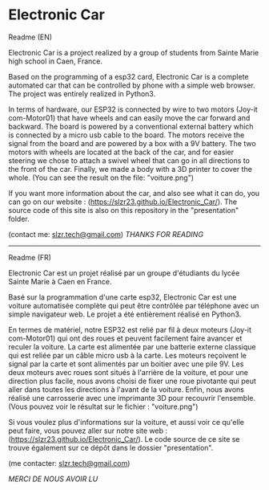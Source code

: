 # Electronic Car
Readme (EN)

Electronic Car is a project realized by a group of students from Sainte Marie high school in Caen, France. 

Based on the programming of a esp32 card, Electronic Car is a complete automated car that can be controlled by phone with a simple web browser. The project was entirely realized in Python3.

In terms of hardware, our ESP32 is connected by wire to two motors (Joy-it com-Motor01) that have wheels and can easily move the car forward and backward. 
The board is powered by a conventional external battery which is connected by a micro usb cable to the board. The motors receive the signal from the board and are powered by a box with a 9V battery. The two motors with wheels are located at the back of the car, and for easier steering we chose to attach a swivel wheel that can go in all directions to the front of the car. Finally, we made a body with a 3D printer to cover the whole. (You can see the result on the file: "voiture.png") 

If you want more information about the car, and also see what it can do, you can go on our website : (https://slzr23.github.io/Electronic_Car/).
The source code of this site is also on this repository in the "presentation" folder. 

(contact me: slzr.tech@gmail.com)
*THANKS FOR READING*  

-------------------------------------------------------------------------------------------------------------------------------------------------------------------

Readme (FR)

Electronic Car est un projet réalisé par un groupe d'étudiants du lycée Sainte Marie à Caen en France. 

Basé sur la programmation d'une carte esp32, Electronic Car est une voiture automatisée complète qui peut être contrôlée par téléphone avec un simple navigateur web. Le projet a été entièrement réalisé en Python3.

En termes de matériel, notre ESP32 est relié par fil à deux moteurs (Joy-it com-Motor01) qui ont des roues et peuvent facilement faire avancer et reculer la voiture. 
La carte est alimentée par une batterie externe classique qui est reliée par un câble micro usb à la carte. Les moteurs reçoivent le signal par la carte et sont alimentés par un boitier avec une pile 9V. Les deux moteurs avec roues sont situés à l'arrière de la voiture, et pour une direction plus facile, nous avons choisi de fixer une roue pivotante qui peut aller dans toutes les directions à l'avant de la voiture. Enfin, nous avons réalisé une carrosserie avec une imprimante 3D pour recouvrir l'ensemble. (Vous pouvez voir le résultat sur le fichier : "voiture.png") 

Si vous voulez plus d'informations sur la voiture, et aussi voir ce qu'elle peut faire, vous pouvez aller sur notre site web : (https://slzr23.github.io/Electronic_Car/).
Le code source de ce site se trouve également sur ce dépôt dans le dossier "presentation". 

(me contacter: slzr.tech@gmail.com)

*MERCI DE NOUS AVOIR LU*  
